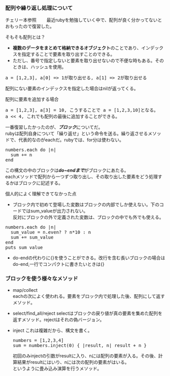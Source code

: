 ### 配列や繰り返し処理について  
チェリー本参照　　
最近rubyを勉強していく中で、配列が良く分かってないとおもったので復習した。

そもそも配列とは？  
- <strong>複数のデータをまとめて格納できるオブジェクト</strong>のことであり、インデックスを指定することで要素を取り出すことのできる。  
- ただし、番号で指定しないと要素を取り出せないので不便な時もある。そのときは、ハッシュを使用。

<pre>a = [1,2,3], a[0] => 1が取り出せる, a[1] => 2が取り出せる</pre>
配列にない要素のインデックスを指定した場合はnilが返ってくる。  

配列に要素を追加する場合  
<pre>a = [1,2,3], a[3] = 10, こうすることで a = [1,2,3,10]となる。 
a << 4, これでも配列の最後に追加することができる。</pre>

一番復習したかったのが、***ブロック***についてだ。  
rubyは配列自身について「繰り返せ」という命令を送る。繰り返させるメソッドで、代表的なのがeachだ。rubyでは、for分は使わない。
<pre>numbers.each do |n|
  sum += n
end</pre>

この構文の中のブロックは***do~endまで***がブロックにあたる。  
eachメソッドで配列から一つずつ取り出し、その取り出した要素をどう処理するかはブロックに記述する。  

個人的によく理解できてなかった点  
-   ブロック内で初めて登場した変数はブロックの内部でしか使えない。下のコードではsum_valueが出力されない。  
反対にブロックの外で定義された変数は、ブロックの中でも外でも使える。
<pre>numbers.each do |n|  
  sum_value = n.even? ? n*10 : n  
  sum += sum_value  
end  
puts sum_value</pre>

- do-endの代わりに{}を使うことができる。改行を含む長いブロックの場合はdo-end,一行でコンパクトに書きたいときは{}

### ブロックを使う様々なメソッド  
- map/collect  
eachの次によく使われる。要素をブロック内で処理した後、配列にして返すメソッド。  

- select/find_all/reject
selectはブロックの戻り値が真の要素を集めた配列を返すメソッド。rejectはそれの偽バージョン。

- inject
  これは複雑だから、構文を書く。  
  <pre>numbers = [1,2,3,4]
  sum = numbers.inject(0) { |result, n| result + n }</pre>  
  初回のみinjectの引数がresultに入り、nには配列の要素が入る。その後、計算結果がresultにはいり、nには次の配列の要素がはいる。  
  というように畳み込み演算を行うメソッド。





